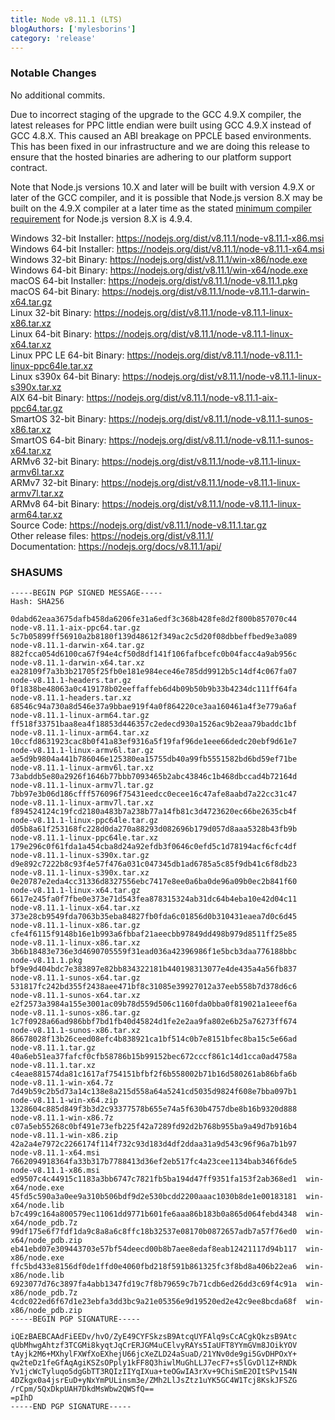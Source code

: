 ```yaml
---
title: Node v8.11.1 (LTS)
blogAuthors: ['mylesborins']
category: 'release'
---
```


### Notable Changes

No additional commits.

Due to incorrect staging of the upgrade to the GCC 4.9.X compiler, the latest releases for PPC little
endian were built using GCC 4.9.X instead of GCC 4.8.X. This caused an ABI breakage on PPCLE based
environments. This has been fixed in our infrastructure and we are doing this release to ensure that
the hosted binaries are adhering to our platform support contract.

Note that Node.js versions 10.X and later will be built with version 4.9.X or later of the GCC compiler,
and it is possible that Node.js version 8.X may be built on the 4.9.X compiler at a later
time as the stated [minimum compiler requirement](https://github.com/nodejs/node/blob/v8.x/BUILDING.md)
for Node.js version 8.X is 4.9.4.

Windows 32-bit Installer: https://nodejs.org/dist/v8.11.1/node-v8.11.1-x86.msi<br>
Windows 64-bit Installer: https://nodejs.org/dist/v8.11.1/node-v8.11.1-x64.msi<br>
Windows 32-bit Binary: https://nodejs.org/dist/v8.11.1/win-x86/node.exe<br>
Windows 64-bit Binary: https://nodejs.org/dist/v8.11.1/win-x64/node.exe<br>
macOS 64-bit Installer: https://nodejs.org/dist/v8.11.1/node-v8.11.1.pkg<br>
macOS 64-bit Binary: https://nodejs.org/dist/v8.11.1/node-v8.11.1-darwin-x64.tar.gz<br>
Linux 32-bit Binary: https://nodejs.org/dist/v8.11.1/node-v8.11.1-linux-x86.tar.xz<br>
Linux 64-bit Binary: https://nodejs.org/dist/v8.11.1/node-v8.11.1-linux-x64.tar.xz<br>
Linux PPC LE 64-bit Binary: https://nodejs.org/dist/v8.11.1/node-v8.11.1-linux-ppc64le.tar.xz<br>
Linux s390x 64-bit Binary: https://nodejs.org/dist/v8.11.1/node-v8.11.1-linux-s390x.tar.xz<br>
AIX 64-bit Binary: https://nodejs.org/dist/v8.11.1/node-v8.11.1-aix-ppc64.tar.gz<br>
SmartOS 32-bit Binary: https://nodejs.org/dist/v8.11.1/node-v8.11.1-sunos-x86.tar.xz<br>
SmartOS 64-bit Binary: https://nodejs.org/dist/v8.11.1/node-v8.11.1-sunos-x64.tar.xz<br>
ARMv6 32-bit Binary: https://nodejs.org/dist/v8.11.1/node-v8.11.1-linux-armv6l.tar.xz<br>
ARMv7 32-bit Binary: https://nodejs.org/dist/v8.11.1/node-v8.11.1-linux-armv7l.tar.xz<br>
ARMv8 64-bit Binary: https://nodejs.org/dist/v8.11.1/node-v8.11.1-linux-arm64.tar.xz<br>
Source Code: https://nodejs.org/dist/v8.11.1/node-v8.11.1.tar.gz<br>
Other release files: https://nodejs.org/dist/v8.11.1/<br>
Documentation: https://nodejs.org/docs/v8.11.1/api/

### SHASUMS

```
-----BEGIN PGP SIGNED MESSAGE-----
Hash: SHA256

0dabd62eaa3675dafb458da6206fe31a6edf3c368b428fe8d2f800b857070c44  node-v8.11.1-aix-ppc64.tar.gz
5c7b05899ff56910a2b8180f139d48612f349ac2c5d20f08dbbeffbed9e3a089  node-v8.11.1-darwin-x64.tar.gz
882fcca054d6100ca67f94e4cf50d8df141f106fafbcefc0b04facc4a9ab956c  node-v8.11.1-darwin-x64.tar.xz
ea28109f7a3b3b21705f25fb0e181e984ece46e785dd9912b5c14df4c067fa07  node-v8.11.1-headers.tar.gz
0f1838be48063a0c419178b02eeffaffeb6d4b09b50b9b33b4234dc111ff64fa  node-v8.11.1-headers.tar.xz
68546c94a730a8d546e37a9bbae919f4a0f864220ce3aa160461a4f3e779a6af  node-v8.11.1-linux-arm64.tar.gz
ff518f33751baa8ea4f18853d446357c2edecd930a1526ac9b2eaa79baddc1bf  node-v8.11.1-linux-arm64.tar.xz
10ccfd8631923cac8b0f41a83ef9316a5f19faf96de1eee66dedc20ebf9d61e7  node-v8.11.1-linux-armv6l.tar.gz
ae5d9b9804a441b786046e125380ea15755db40a99fb5551582bd6bd59ef71be  node-v8.11.1-linux-armv6l.tar.xz
73abddb5e80a2926f1646b77bbb7093465b2abc43846c1b468dbccad4b72164d  node-v8.11.1-linux-armv7l.tar.gz
7bb97e3b06d186cfff576096f75431eedcc0ecee16c47afe8aabd7a22cc31c47  node-v8.11.1-linux-armv7l.tar.xz
f894524124c19fcd2180a483b7a238b77a14fb81c3d4723620ec66be2635cb4f  node-v8.11.1-linux-ppc64le.tar.gz
d05b8a61f253168fc228d0da270a88293d082696b179d057d8aaa5328b43fb9b  node-v8.11.1-linux-ppc64le.tar.xz
179e296c0f61fda1a454cba8d24a92efdb3f0646c0efd5c1d78194acf6cfc4df  node-v8.11.1-linux-s390x.tar.gz
d9e892c7222b8c93f4e57f476a031c047345db1ad6785a5c85f9db41c6f8db23  node-v8.11.1-linux-s390x.tar.xz
0e20787e2eda4cc31336d8327556ebc7417e8ee0a6ba0de96a09b0ec2b841f60  node-v8.11.1-linux-x64.tar.gz
6617e245fa0f7fbe0e373e71d543fea878315324ab31dc64b4eba10e42d04c11  node-v8.11.1-linux-x64.tar.xz
373e28cb9549fda7063b35eba84827fb0fda6c01856d0b310431eaea7d0c6d45  node-v8.11.1-linux-x86.tar.gz
cfe4f6115f9148b16e1b993a6fbbaf21aeecbb97849dd498b979d8511ff25e85  node-v8.11.1-linux-x86.tar.xz
3b6b18483e736e3d4690705559f31ead036a42396986f1e5bcb3daa776188bbc  node-v8.11.1.pkg
bf9e9d404bdc7e383897e82bb834322181b440198313077e4de435a4a56fb837  node-v8.11.1-sunos-x64.tar.gz
531817fc242bd355f2438aee471bf8c31085e39927012a37eeb558b7d378d6c6  node-v8.11.1-sunos-x64.tar.xz
e2f2573a3984a155e3001ac09b78d559d506c1160fda0bba0f819021a1eeef6a  node-v8.11.1-sunos-x86.tar.gz
1c7f0928a66ad986bbf7bd1fb40d45824d1fe2e2aa9fa802e6b25a76273ff674  node-v8.11.1-sunos-x86.tar.xz
86678028f13b26ceed08efc4b838921ca1bf514c0b7e8151bfec8ba15c5e66ad  node-v8.11.1.tar.gz
40a6eb51ea37fafcf0cfb58786b15b99152bec672cccf861c14d1cca0ad4758a  node-v8.11.1.tar.xz
c4eae881574da81c1617af754151bfbf2f6b558002b71b16d580261ab86bfa6b  node-v8.11.1-win-x64.7z
7d49b59c2b5d73a14c138e8a215d558a64a5241cd5035d9824f608e7bba097b1  node-v8.11.1-win-x64.zip
1328604c885d849f3b3d2c93377578b655e74a5f630b4757dbe8b16b9320d888  node-v8.11.1-win-x86.7z
c07a5eb55268c0bf491e73efb225f42a7289fd92d2b768b955ba9a49d7b916b4  node-v8.11.1-win-x86.zip
42a2a4e7972c2266174f114f732c93d183d4df2ddaa31a9d543c96f96a7b1b97  node-v8.11.1-x64.msi
7662094918364fa33b317b7788413d36ef2eb517fc4a23cee1134bab346f6de5  node-v8.11.1-x86.msi
ed9507c4c44915c1183a3bb6747c7821fb5ba194d47ff9351fa153f2ab368ed1  win-x64/node.exe
45fd5c590a3a0ee9a310b506bdf9d2e530bcdd2200aaac1030b8de1e00183181  win-x64/node.lib
b7c499c164a800579ec11061dd9771b601fe6aaa86b183b0a865d064febd4348  win-x64/node_pdb.7z
99df175e6f7fdf1da9c8a8a6c8ffc18b32537e08170b0872657adb7a57f76ed0  win-x64/node_pdb.zip
eb41ebd07e309443703e57bf54deecd00b8b7aee8edaf8eab12421117d94b117  win-x86/node.exe
ffc5bd433e8156df0de1ffd0e4060fbd218f591b861325fc3f8bd8a406b22ea6  win-x86/node.lib
6923077d76c3897fa4abb1347fd19c7f8b79659c7b71cdb6ed26dd3c69f4c91a  win-x86/node_pdb.7z
4cdc022ed6f67d1e23ebfa3dd3bc9a21e05356e9d19520ed2e42c9ee8bcda68f  win-x86/node_pdb.zip
-----BEGIN PGP SIGNATURE-----

iQEzBAEBCAAdFiEEDv/hvO/ZyE49CYFSkzsB9AtcqUYFAlq9sCcACgkQkzsB9Atc
qUbMhwgAhtzf3TCGMi8kyqtJqCrERJGM4uCElvyRAYs5IaUFT8YYmGVm8JOikYOV
tAyjk2M6+MXhylFXWfXoEXhejU66jcXeZLD24aSuaD/21YNv0de9gi5GvDHPOxY+
qw2teDz1feGfAqAgiKSZsOPply1kFF8Q3hiwlMuGhLLJ7ecF7+s5lGvDl1Z+RNDk
Yv1jcWcTyluqo5dgGbTT3RQIzIIYqIXua+teOGwIA3rXv+9ChiSmE2OItSPv154N
4DZkgx0a4jsrEuD+yNxYmPULinsm3e/ZMh2LlJsZtz1uYK5GC4W1Tcj8KskJFSZG
/rCpm/5QxDkpUAH7DkdMsWbw2QWSfQ==
=pIhD
-----END PGP SIGNATURE-----

```
